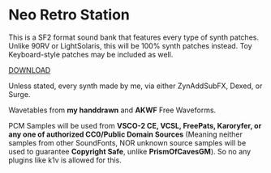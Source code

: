 # Neo Retro Station

This is a SF2 format sound bank that features every type of synth patches. Unlike 90RV or LightSolaris, this will be 100% synth patches instead. Toy Keyboard-style patches may be included as well.

[DOWNLOAD](https://archive.wohlsoft.ru/_User/Yingchun%20Soul/Sample%20Libraries/Neo%20Retro%20Station.sf2)

Unless stated, every synth made by me, via either ZynAddSubFX, Dexed, or Surge.

Wavetables from **my handdrawn** and **AKWF** Free Waveforms.

PCM Samples will be used from **VSCO-2 CE, VCSL, FreePats, Karoryfer, or any one of authorized CC0/Public Domain Sources** (Meaning neither samples from other SoundFonts, NOR unknown source samples will be used to guarantee **Copyright Safe**, unlike **PrismOfCavesGM**). So no any plugins like k1v is allowed for this.
